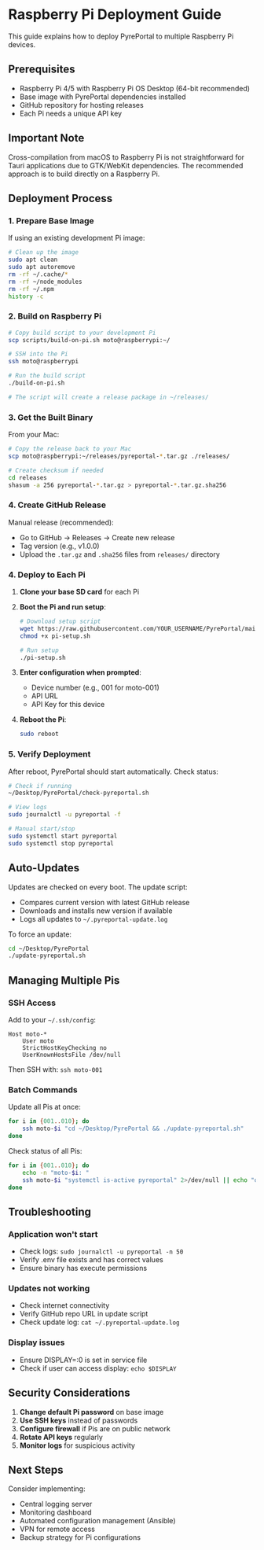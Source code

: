 # Raspberry Pi Deployment Guide

This guide explains how to deploy PyrePortal to multiple Raspberry Pi devices.

## Prerequisites

- Raspberry Pi 4/5 with Raspberry Pi OS Desktop (64-bit recommended)
- Base image with PyrePortal dependencies installed
- GitHub repository for hosting releases
- Each Pi needs a unique API key

## Important Note

Cross-compilation from macOS to Raspberry Pi is not straightforward for Tauri applications due to GTK/WebKit dependencies. The recommended approach is to build directly on a Raspberry Pi.

## Deployment Process

### 1. Prepare Base Image

If using an existing development Pi image:

```bash
# Clean up the image
sudo apt clean
sudo apt autoremove
rm -rf ~/.cache/*
rm -rf ~/node_modules
rm -rf ~/.npm
history -c
```

### 2. Build on Raspberry Pi

```bash
# Copy build script to your development Pi
scp scripts/build-on-pi.sh moto@raspberrypi:~/

# SSH into the Pi
ssh moto@raspberrypi

# Run the build script
./build-on-pi.sh

# The script will create a release package in ~/releases/
```

### 3. Get the Built Binary

From your Mac:
```bash
# Copy the release back to your Mac
scp moto@raspberrypi:~/releases/pyreportal-*.tar.gz ./releases/

# Create checksum if needed
cd releases
shasum -a 256 pyreportal-*.tar.gz > pyreportal-*.tar.gz.sha256
```

### 4. Create GitHub Release

Manual release (recommended):
- Go to GitHub → Releases → Create new release
- Tag version (e.g., v1.0.0)
- Upload the `.tar.gz` and `.sha256` files from `releases/` directory

### 4. Deploy to Each Pi

1. **Clone your base SD card** for each Pi

2. **Boot the Pi and run setup**:
   ```bash
   # Download setup script
   wget https://raw.githubusercontent.com/YOUR_USERNAME/PyrePortal/main/scripts/pi-setup.sh
   chmod +x pi-setup.sh
   
   # Run setup
   ./pi-setup.sh
   ```

3. **Enter configuration when prompted**:
   - Device number (e.g., 001 for moto-001)
   - API URL
   - API Key for this device

4. **Reboot the Pi**:
   ```bash
   sudo reboot
   ```

### 5. Verify Deployment

After reboot, PyrePortal should start automatically. Check status:

```bash
# Check if running
~/Desktop/PyrePortal/check-pyreportal.sh

# View logs
sudo journalctl -u pyreportal -f

# Manual start/stop
sudo systemctl start pyreportal
sudo systemctl stop pyreportal
```

## Auto-Updates

Updates are checked on every boot. The update script:
- Compares current version with latest GitHub release
- Downloads and installs new version if available
- Logs all updates to `~/.pyreportal-update.log`

To force an update:
```bash
cd ~/Desktop/PyrePortal
./update-pyreportal.sh
```

## Managing Multiple Pis

### SSH Access

Add to your `~/.ssh/config`:

```
Host moto-*
    User moto
    StrictHostKeyChecking no
    UserKnownHostsFile /dev/null
```

Then SSH with: `ssh moto-001`

### Batch Commands

Update all Pis at once:
```bash
for i in {001..010}; do
    ssh moto-$i "cd ~/Desktop/PyrePortal && ./update-pyreportal.sh"
done
```

Check status of all Pis:
```bash
for i in {001..010}; do
    echo -n "moto-$i: "
    ssh moto-$i "systemctl is-active pyreportal" 2>/dev/null || echo "offline"
done
```

## Troubleshooting

### Application won't start
- Check logs: `sudo journalctl -u pyreportal -n 50`
- Verify .env file exists and has correct values
- Ensure binary has execute permissions

### Updates not working
- Check internet connectivity
- Verify GitHub repo URL in update script
- Check update log: `cat ~/.pyreportal-update.log`

### Display issues
- Ensure DISPLAY=:0 is set in service file
- Check if user can access display: `echo $DISPLAY`

## Security Considerations

1. **Change default Pi password** on base image
2. **Use SSH keys** instead of passwords
3. **Configure firewall** if Pis are on public network
4. **Rotate API keys** regularly
5. **Monitor logs** for suspicious activity

## Next Steps

Consider implementing:
- Central logging server
- Monitoring dashboard
- Automated configuration management (Ansible)
- VPN for remote access
- Backup strategy for Pi configurations